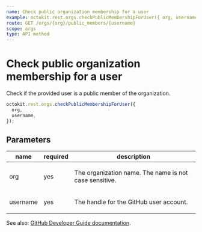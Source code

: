 ```yaml
---
name: Check public organization membership for a user
example: octokit.rest.orgs.checkPublicMembershipForUser({ org, username })
route: GET /orgs/{org}/public_members/{username}
scope: orgs
type: API method
---
```


# Check public organization membership for a user

Check if the provided user is a public member of the organization.

```js
octokit.rest.orgs.checkPublicMembershipForUser({
  org,
  username,
});
```

## Parameters

<table>
  <thead>
    <tr>
      <th>name</th>
      <th>required</th>
      <th>description</th>
    </tr>
  </thead>
  <tbody>
    <tr><td>org</td><td>yes</td><td>

The organization name. The name is not case sensitive.

</td></tr>
<tr><td>username</td><td>yes</td><td>

The handle for the GitHub user account.

</td></tr>
  </tbody>
</table>

See also: [GitHub Developer Guide documentation](https://docs.github.com/rest/orgs/members#check-public-organization-membership-for-a-user).
